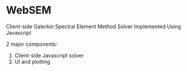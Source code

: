 # WebSEM

Client-side Galerkin Spectral Element Method Solver Implemented Using Javascript 

2 major components:
1. Client-side Javascript solver
2. UI and plotting

